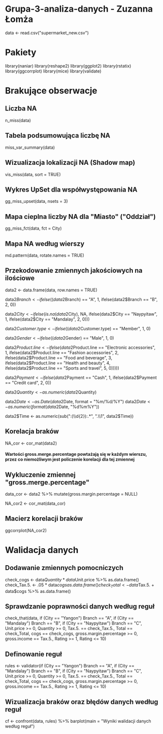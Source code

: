 # Grupa-3-analiza-danych - Zuzanna Łomża

data <- read.csv("supermarket_new.csv")

# Pakiety
library(naniar)
library(reshape2)
library(ggplot2)
library(rstatix)
library(ggcorrplot)
library(mice)
library(validate)

# Brakujące obserwacje
## Liczba NA
n_miss(data)

## Tabela podsumowująca liczbę NA
miss_var_summary(data)

## Wizualizacja lokalizacji NA (Shadow map)
vis_miss(data, sort = TRUE)

## Wykres UpSet dla współwystępowania NA
gg_miss_upset(data, 
              nsets = 3)

## Mapa cieplna liczby NA dla "Miasto" ("Oddział")
gg_miss_fct(data, fct = City)

## Mapa NA według wierszy
md.pattern(data, rotate.names = TRUE)

## Przekodowanie zmiennych jakościowych na ilościowe
data2 <- data.frame(data, row.names = TRUE)

data2$Branch <- ifelse((data2$Branch) == "A", 1,
                       ifelse(data2$Branch == "B", 2, 0))

data2$City <- ifelse(is.na(data2$City), NA,
                    ifelse(data2$City == "Naypyitaw", 1,
                       ifelse(data2$City == "Mandalay", 2, 0)))

data2$Customer.type <- ifelse((data2$Customer.type) == "Member", 1, 0)
                          
data2$Gender <- ifelse((data2$Gender) == "Male", 1, 0)

data2$Product.line <- ifelse(data2$Product.line == "Electronic accessories", 1,
                             ifelse(data2$Product.line == "Fashion accessories", 2,
                                    ifelse(data2$Product.line == "Food and beverage", 3,
                                           ifelse(data2$Product.line == "Health and beauty", 4,
                                                  ifelse(data2$Product.line == "Sports and travel", 5, 0)))))

data2$Payment <- ifelse(data2$Payment == "Cash", 1,
                        ifelse(data2$Payment == "Credit card", 2, 0))

data2$Quantity <- as.numeric(data2$Quantity)

data2$Date <- as.Date(data2$Date, format = "%m/%d/%Y")
data2$Date <- as.numeric(format(data2$Date, "%d%m%Y"))

data2$Time <- as.numeric(sub(":(\\d{2}):.*", ".\\1", data2$Time))

## Korelacja braków
NA_cor <- cor_mat(data2)
#### Wartości gross.merge.percentage powtażają się w każdym wierszu, przez co niemożliwym jest policzenie korelacji dla tej zmiennej

## Wykluczenie zmiennej "gross.merge.percentage"
data_cor <- data2 %>%
            mutate(gross.margin.percentage = NULL)

NA_cor2 <- cor_mat(data_cor)

## Macierz korelacji braków
ggcorrplot(NA_cor2)


# Walidacja danych
## Dodawanie zmiennych pomocniczych
check_cogs <- data$Quantity * data$Unit.price %>%
              as.data.frame()
check_Tax.5. <- .05 * data$cogs %>%
                as.data.frame()
check_Total <- data$Tax.5. + data$cogs %>%
               as.data.frame()

## Sprawdzanie poprawności danych według reguł
check_that(data,
           if (City == "Yangon") Branch == "A",
           if (City == "Mandalay") Branch == "B",
           if (City == "Naypyitaw") Branch == "C",
           Unit.price >= 0,
           Quantity >= 0,
           Tax.5. == check_Tax.5.,
           Total == check_Total,
           cogs == check_cogs,
           gross.margin.percentage >= 0,
           gross.income == Tax.5.,
           Rating >= 1,
           Rating <= 10)

## Definowanie reguł
rules <- validator(if (City == "Yangon") Branch == "A",
                   if (City == "Mandalay") Branch == "B",
                   if (City == "Naypyitaw") Branch == "C",
                   Unit.price >= 0,
                   Quantity >= 0,
                   Tax.5. == check_Tax.5.,
                   Total == check_Total,
                   cogs == check_cogs,
                   gross.margin.percentage >= 0,
                   gross.income == Tax.5.,
                   Rating >= 1,
                   Rating <= 10)

## Wizualizacja braków oraz błędów danych według reguł
cf <- confront(data, rules) %>%
      barplot(main = "Wyniki walidacji danych według reguł")
